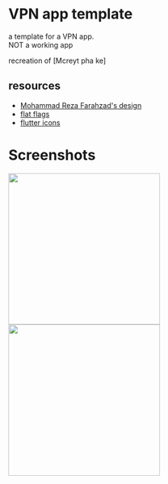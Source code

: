 # VPN app template

a template for a VPN app.  
NOT a working app

recreation of [Mcreyt pha ke]

## resources
- [Mohammad Reza Farahzad's design](https://dribbble.com/shots/14028358-VPN-App-Ui-Design?utm_source=Clipboard_Shot&utm_campaign=mrfarahzad&utm_content=VPN%20App%20Ui%20Design&utm_medium=Social_Share)
- [flat flags](https://github.com/wobblecode/flat-flags)
- [flutter icons](https://pub.dev/packages/flutter_icons)

# Screenshots

<img src="https://user-images.githubusercontent.com/57017872/90405867-0a993c00-e0ad-11ea-9084-07881ce240bf.png" width="300"> <img src="https://user-images.githubusercontent.com/57017872/90405870-0b31d280-e0ad-11ea-945e-a49a061311c5.png" width="300">
